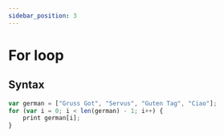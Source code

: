 ```yaml
---
sidebar_position: 3
---
```


# For loop

## Syntax

```javascript
var german = ["Gruss Got", "Servus", "Guten Tag", "Ciao"];
for (var i = 0; i < len(german) - 1; i++) {
    print german[i];
}
```
